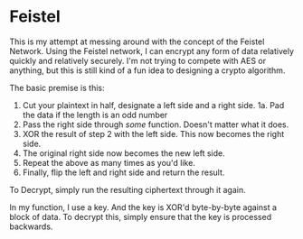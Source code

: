 # Feistel

This is my attempt at messing around with the concept of the Feistel Network. Using the Feistel network, I can encrypt any form of data relatively quickly and relatively securely. I'm not trying to compete with AES or anything, but this is still kind of a fun idea to designing a crypto algorithm.

The basic premise is this:

  1. Cut your plaintext in half, designate a left side and a right side.
  1a. Pad the data if the length is an odd number
  2. Pass the right side through *some* function. Doesn't matter what it does.
  3. XOR the result of step 2 with the left side. This now becomes the right side.
  4. The original right side now becomes the new left side.
  5. Repeat the above as many times as you'd like.
  6. Finally, flip the left and right side and return the result.

To Decrypt, simply run the resulting ciphertext through it again.

In my function, I use a key. And the key is XOR'd byte-by-byte against a block of data. To decrypt this, simply ensure that the key is processed backwards.